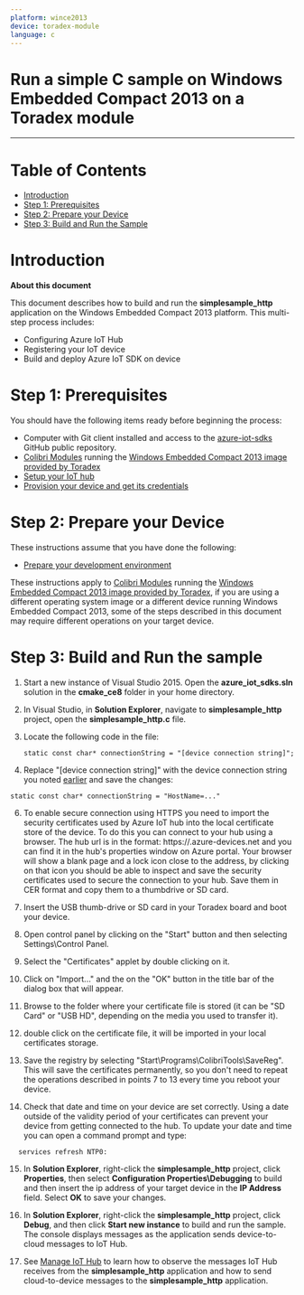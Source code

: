 ```yaml
---
platform: wince2013
device: toradex-module
language: c
---
```


Run a simple C sample on Windows Embedded Compact 2013 on a Toradex module
===
---

# Table of Contents

- [Introduction](#Introduction)
- [Step 1: Prerequisites](#Step-1-Prerequisites)
- [Step 2: Prepare your Device](#Step-2-PrepareDevice)
- [Step 3: Build and Run the Sample](#Step-3-Build)

<a name="Introduction"></a>
# Introduction

**About this document**

This document describes how to build and run the **simplesample_http** application on the Windows Embedded Compact 2013 platform. This multi-step process includes:
- Configuring Azure IoT Hub
- Registering your IoT device
- Build and deploy Azure IoT SDK on device

<a name="Step-1-Prerequisites"></a>
# Step 1: Prerequisites

You should have the following items ready before beginning the process:
- Computer with Git client installed and access to the
  [azure-iot-sdks](https://github.com/Azure/azure-iot-sdks) GitHub public repository.
- [Colibri Modules][colibri-modules] running the [Windows Embedded Compact 2013 image provided by Toradex][toradex-images]
-   [Setup your IoT hub][lnk-setup-iot-hub]
-   [Provision your device and get its credentials][lnk-manage-iot-hub]

<a name="Step-2-PrepareDevice"></a>
# Step 2: Prepare your Device

These instructions assume that you have done the following:

- [Prepare your development environment][devbox-setup]

These instructions apply to [Colibri Modules][colibri-modules] running the [Windows Embedded Compact 2013 image provided by Toradex][toradex-images], if you are using a different operating system image or a different device running Windows Embedded Compact 2013, some of the steps described in this document may require different operations on your target device.

<a name="Step-3-Build"></a>
# Step 3: Build and Run the sample

1. Start a new instance of Visual Studio 2015. Open the **azure_iot_sdks.sln** solution in the **cmake_ce8** folder in your home directory.

2. In Visual Studio, in **Solution Explorer**, navigate to **simplesample_http** project, open the **simplesample_http.c** file.

3. Locate the following code in the file:

    ```
   static const char* connectionString = "[device connection string]";
    ```

4. Replace "[device connection string]" with the device connection string you noted [earlier](#Step-1-Prerequisites) and save the changes:

  ```
  static const char* connectionString = "HostName=..."
  ```

6. To enable secure connection using HTTPS you need to import the security certificates used by Azure IoT hub into the local certificate store of the device. To do this you can connect to your hub using a browser. The hub url is in the format: https://<yourhubname>.azure-devices.net and you can find it in the hub's properties window on Azure portal. Your browser will show a blank page and a lock icon close to the address, by clicking on that icon you should be able to inspect and save the security certificates used to secure the connection to your hub. Save them in CER format and copy them to a thumbdrive or SD card.

7. Insert the USB thumb-drive or SD card in your Toradex board and boot your device.

8. Open control panel by clicking on the "Start" button and then selecting Settings\Control Panel.

9. Select the "Certificates" applet by double clicking on it.

10. Click on "Import..." and the on the "OK" button in the title bar of the dialog box that will appear.

11. Browse to the folder where your certificate file is stored (it can be "SD Card" or "USB HD", depending on the media you used to transfer it).

12. double click on the certificate file, it will be imported in your local certificates storage.

13. Save the registry by selecting "Start\Programs\ColibriTools\SaveReg". This will save the certificates permanently, so you don't need to repeat the operations described in points 7 to 13 every time you reboot your device.

14. Check that date and time on your device are set correctly. Using a date outside of the validity period of your certificates can prevent your device from getting connected to the hub. To update your date and time you can open a command prompt and type:
```
  services refresh NTP0:
```  
15. In **Solution Explorer**, right-click the **simplesample_http** project, click **Properties**, then select **Configuration Properties\Debugging** to build and then insert the ip address of your target device in the **IP Address** field. Select **OK** to save your changes.

16. In **Solution Explorer**, right-click the **simplesample_http** project, click **Debug**, and then click **Start new instance** to build and run the sample. The console displays messages as the application sends device-to-cloud messages to IoT Hub.

17.   See [Manage IoT Hub][lnk-manage-iot-hub] to learn how to observe the messages IoT Hub receives from the **simplesample_http** application and how to send cloud-to-device messages to the **simplesample_http** application.

[devbox-setup]: https://github.com/Azure/azure-iot-sdks/blob/master/c/doc/devbox_setup.md
[device-explorer]: https://github.com/Azure/azure-iot-sdks/blob/master/tools/DeviceExplorer/doc/how_to_use_device_explorer.md
[colibri-modules]:https://www.toradex.com/computer-on-modules/colibri-arm-family
[toradex-images]:http://developer.toradex.com/frequent-downloads#Windows_Embedded_Compact

[lnk-setup-iot-hub]: ../setup_iothub.md
[lnk-manage-iot-hub]: ../manage_iot_hub.md